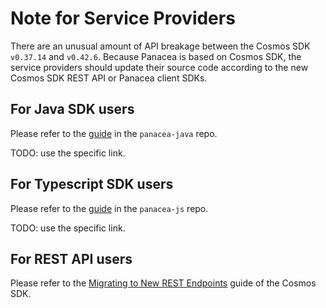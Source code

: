 # Note for Service Providers

There are an unusual amount of API breakage between the Cosmos SDK `v0.37.14` and `v0.42.6`.
Because Panacea is based on Cosmos SDK, the service providers should update their source code
according to the new Cosmos SDK REST API or Panacea client SDKs.


## For Java SDK users

Please refer to the [guide](https://github.com/medibloc/panacea-java) in the `panacea-java` repo.

TODO: use the specific link.


## For Typescript SDK users

Please refer to the [guide](https://github.com/medibloc/panacea-js) in the `panacea-js` repo.

TODO: use the specific link.


## For REST API users

Please refer to the [Migrating to New REST Endpoints](https://docs.cosmos.network/v0.42/migrations/rest.html#migrating-to-new-rest-endpoints) guide of the Cosmos SDK.